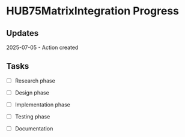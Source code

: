 <!-- MCP: AICheck_Tracker -->
<!-- Action: General-2025.07.05 -->
<!-- DateTime: 2025-07-05 10:50:03 PDT -->
<!-- Task: Track progress for HUB75MatrixIntegration -->
<!-- File: progress.md -->
<!-- Track progress and document decisions as you work. -->
<!-- Update task status and log any blockers or dependencies. -->

# HUB75MatrixIntegration Progress

## Updates

2025-07-05 - Action created

## Tasks

- [ ] Research phase
- [ ] Design phase
- [ ] Implementation phase
- [ ] Testing phase
- [ ] Documentation


